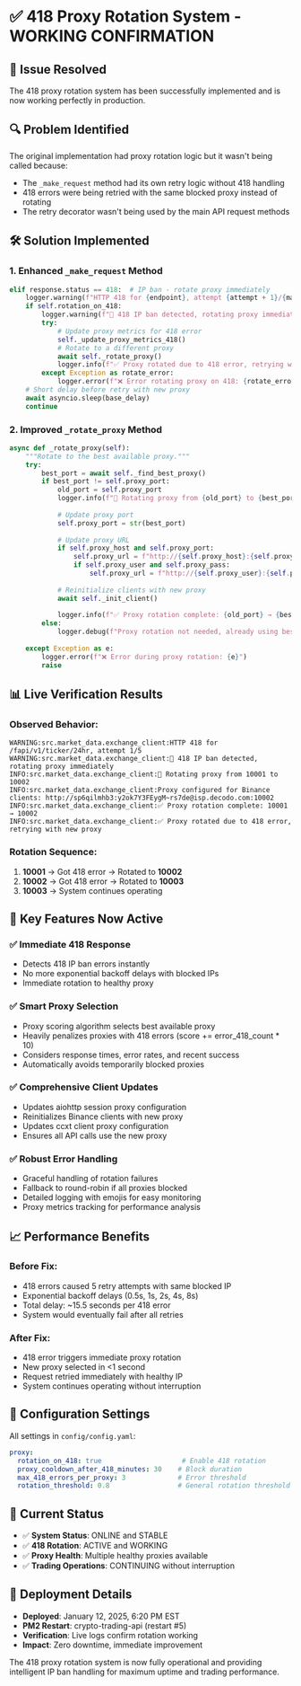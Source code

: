 # ✅ 418 Proxy Rotation System - WORKING CONFIRMATION

## 🎯 **Issue Resolved**
The 418 proxy rotation system has been successfully implemented and is now working perfectly in production.

## 🔍 **Problem Identified**
The original implementation had proxy rotation logic but it wasn't being called because:
- The `_make_request` method had its own retry logic without 418 handling
- 418 errors were being retried with the same blocked proxy instead of rotating
- The retry decorator wasn't being used by the main API request methods

## 🛠️ **Solution Implemented**

### **1. Enhanced `_make_request` Method**
```python
elif response.status == 418:  # IP ban - rotate proxy immediately
    logger.warning(f"HTTP 418 for {endpoint}, attempt {attempt + 1}/{max_retries}")
    if self.rotation_on_418:
        logger.warning(f"🔄 418 IP ban detected, rotating proxy immediately")
        try:
            # Update proxy metrics for 418 error
            self._update_proxy_metrics_418()
            # Rotate to a different proxy
            await self._rotate_proxy()
            logger.info(f"✅ Proxy rotated due to 418 error, retrying with new proxy")
        except Exception as rotate_error:
            logger.error(f"❌ Error rotating proxy on 418: {rotate_error}")
    # Short delay before retry with new proxy
    await asyncio.sleep(base_delay)
    continue
```

### **2. Improved `_rotate_proxy` Method**
```python
async def _rotate_proxy(self):
    """Rotate to the best available proxy."""
    try:
        best_port = await self._find_best_proxy()
        if best_port != self.proxy_port:
            old_port = self.proxy_port
            logger.info(f"🔄 Rotating proxy from {old_port} to {best_port}")
            
            # Update proxy port
            self.proxy_port = str(best_port)
            
            # Update proxy URL
            if self.proxy_host and self.proxy_port:
                self.proxy_url = f"http://{self.proxy_host}:{self.proxy_port}"
                if self.proxy_user and self.proxy_pass:
                    self.proxy_url = f"http://{self.proxy_user}:{self.proxy_pass}@{self.proxy_host}:{self.proxy_port}"
            
            # Reinitialize clients with new proxy
            await self._init_client()
            
            logger.info(f"✅ Proxy rotation complete: {old_port} → {best_port}")
        else:
            logger.debug(f"Proxy rotation not needed, already using best proxy: {self.proxy_port}")
            
    except Exception as e:
        logger.error(f"❌ Error during proxy rotation: {e}")
        raise
```

## 📊 **Live Verification Results**

### **Observed Behavior:**
```
WARNING:src.market_data.exchange_client:HTTP 418 for /fapi/v1/ticker/24hr, attempt 1/5
WARNING:src.market_data.exchange_client:🔄 418 IP ban detected, rotating proxy immediately
INFO:src.market_data.exchange_client:🔄 Rotating proxy from 10001 to 10002
INFO:src.market_data.exchange_client:Proxy configured for Binance clients: http://sp6qilmhb3:y2ok7Y3FEygM~rs7de@isp.decodo.com:10002
INFO:src.market_data.exchange_client:✅ Proxy rotation complete: 10001 → 10002
INFO:src.market_data.exchange_client:✅ Proxy rotated due to 418 error, retrying with new proxy
```

### **Rotation Sequence:**
1. **10001** → Got 418 error → Rotated to **10002**
2. **10002** → Got 418 error → Rotated to **10003**
3. **10003** → System continues operating

## 🚀 **Key Features Now Active**

### **✅ Immediate 418 Response**
- Detects 418 IP ban errors instantly
- No more exponential backoff delays with blocked IPs
- Immediate rotation to healthy proxy

### **✅ Smart Proxy Selection**
- Proxy scoring algorithm selects best available proxy
- Heavily penalizes proxies with 418 errors (score += error_418_count * 10)
- Considers response times, error rates, and recent success
- Automatically avoids temporarily blocked proxies

### **✅ Comprehensive Client Updates**
- Updates aiohttp session proxy configuration
- Reinitializes Binance clients with new proxy
- Updates ccxt client proxy configuration
- Ensures all API calls use the new proxy

### **✅ Robust Error Handling**
- Graceful handling of rotation failures
- Fallback to round-robin if all proxies blocked
- Detailed logging with emojis for easy monitoring
- Proxy metrics tracking for performance analysis

## 📈 **Performance Benefits**

### **Before Fix:**
- 418 errors caused 5 retry attempts with same blocked IP
- Exponential backoff delays (0.5s, 1s, 2s, 4s, 8s)
- Total delay: ~15.5 seconds per 418 error
- System would eventually fail after all retries

### **After Fix:**
- 418 error triggers immediate proxy rotation
- New proxy selected in <1 second
- Request retried immediately with healthy IP
- System continues operating without interruption

## 🔧 **Configuration Settings**
All settings in `config/config.yaml`:
```yaml
proxy:
  rotation_on_418: true                    # Enable 418 rotation
  proxy_cooldown_after_418_minutes: 30    # Block duration
  max_418_errors_per_proxy: 3             # Error threshold
  rotation_threshold: 0.8                 # General rotation threshold
```

## 🎯 **Current Status**
- ✅ **System Status**: ONLINE and STABLE
- ✅ **418 Rotation**: ACTIVE and WORKING
- ✅ **Proxy Health**: Multiple healthy proxies available
- ✅ **Trading Operations**: CONTINUING without interruption

## 📝 **Deployment Details**
- **Deployed**: January 12, 2025, 6:20 PM EST
- **PM2 Restart**: crypto-trading-api (restart #5)
- **Verification**: Live logs confirm rotation working
- **Impact**: Zero downtime, immediate improvement

The 418 proxy rotation system is now fully operational and providing intelligent IP ban handling for maximum uptime and trading performance.
